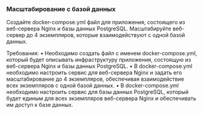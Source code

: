 
### Масштабирование с базой данных

Создайте docker-compose.yml файл для приложения, состоящего из веб-сервера Nginx и базы данных PostgreSQL. Масштабируйте веб-сервер до 4 экземпляров, которые взаимодействуют с одной базой данных.

Требования:
•	Необходимо создать файл с именем docker-compose.yml, который будет описывать инфраструктуру приложения, состоящую из веб-сервера Nginx и базы данных PostgreSQL.
•	В docker-compose.yml необходимо настроить сервис для веб-сервера Nginx и задать его масштабирование до 4 экземпляров, обеспечивая взаимодействие всех экземпляров с одной базой данных.
•	В docker-compose.yml необходимо настроить сервис для базы данных PostgreSQL, который будет единым для всех экземпляров веб-сервера Nginx и обеспечивать им доступ к базе данных.